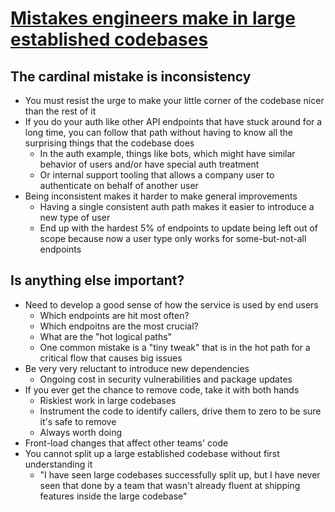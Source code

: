 # [Mistakes engineers make in large established codebases](https://www.seangoedecke.com/large-established-codebases/)

## The cardinal mistake is inconsistency

* You must resist the urge to make your little corner of the codebase nicer than the rest of it
* If you do your auth like other API endpoints that have stuck around for a long time, you can follow that path without having to know all the surprising things that the codebase does
  * In the auth example, things like bots, which might have similar behavior of users and/or have special auth treatment
  * Or internal support tooling that allows a company user to authenticate on behalf of another user
* Being inconsistent makes it harder to make general improvements
  * Having a single consistent auth path makes it easier to introduce a new type of user
  * End up with the hardest 5% of endpoints to update being left out of scope because now a user type only works for some-but-not-all endpoints

## Is anything else important?

* Need to develop a good sense of how the service is used by end users
  * Which endpoints are hit most often?
  * Which endpoitns are the most crucial?
  * What are the "hot logical paths"
  * One common mistake is a "tiny tweak" that is in the hot path for a critical flow that causes big issues
* Be very very reluctant to introduce new dependencies
  * Ongoing cost in security vulnerabilities and package updates
* If you ever get the chance to remove code, take it with both hands
  * Riskiest work in large codebases
  * Instrument the code to identify callers, drive them to zero to be sure it's safe to remove
  * Always worth doing
* Front-load changes that affect other teams' code
* You cannot split up a large established codebase without first understanding it
  * "I have seen large codebases successfully split up, but I have never seen that done by a team that wasn't already fluent at shipping features inside the large codebase"
